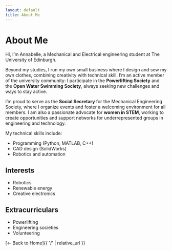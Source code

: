 ```yaml
---
layout: default
title: About Me
---
```


# About Me

Hi, I’m Annabelle, a Mechanical and Electrical engineering student at The University of Edinburgh.

Beyond my studies, I run my own small business where I design and sew my own clothes, combining creativity with technical skill. I’m an active member of the university community: I participate in the **Powerlifting Society** and the **Open Water Swimming Society**, always seeking new challenges and ways to stay active.

I’m proud to serve as the **Social Secretary** for the Mechanical Engineering Society, where I organize events and foster a welcoming environment for all members. I am also a passionate advocate for **women in STEM**, working to create opportunities and support networks for underrepresented groups in engineering and technology.

My technical skills include:
- Programming (Python, MATLAB, C++)
- CAD design (SolidWorks)
- Robotics and automation

## Interests
- Robotics  
- Renewable energy  
- Creative electronics  

## Extracurriculars
- Powerlifting  
- Engineering societies  
- Volunteering  

[← Back to Home]{{ '/' | relative_url }}
